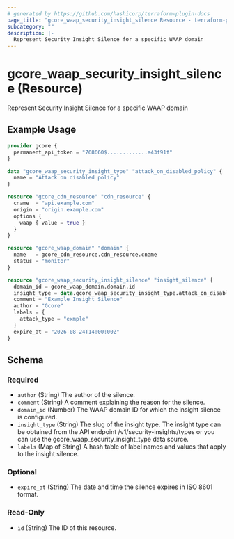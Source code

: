 ```yaml
---
# generated by https://github.com/hashicorp/terraform-plugin-docs
page_title: "gcore_waap_security_insight_silence Resource - terraform-provider-gcore"
subcategory: ""
description: |-
  Represent Security Insight Silence for a specific WAAP domain
---
```


# gcore_waap_security_insight_silence (Resource)

Represent Security Insight Silence for a specific WAAP domain

## Example Usage

```terraform
provider gcore {
  permanent_api_token = "768660$.............a43f91f"
}

data "gcore_waap_security_insight_type" "attack_on_disabled_policy" {
  name = "Attack on disabled policy"
}

resource "gcore_cdn_resource" "cdn_resource" {
  cname  = "api.example.com"
  origin = "origin.example.com"
  options {
    waap { value = true }
  }
}

resource "gcore_waap_domain" "domain" {
  name   = gcore_cdn_resource.cdn_resource.cname
  status = "monitor"
}

resource "gcore_waap_security_insight_silence" "insight_silence" {
  domain_id = gcore_waap_domain.domain.id
  insight_type = data.gcore_waap_security_insight_type.attack_on_disabled_policy.id
  comment = "Example Insight Silence"
  author = "Gcore"
  labels = {
    attack_type = "exmple"
  }
  expire_at = "2026-08-24T14:00:00Z"
}
```

<!-- schema generated by tfplugindocs -->
## Schema

### Required

- `author` (String) The author of the silence.
- `comment` (String) A comment explaining the reason for the silence.
- `domain_id` (Number) The WAAP domain ID for which the insight silence is configured.
- `insight_type` (String) The slug of the insight type. The insight type can be obtained from the API endpoint /v1/security-insights/types or you can use the gcore_waap_security_insight_type data source.
- `labels` (Map of String) A hash table of label names and values that apply to the insight silence.

### Optional

- `expire_at` (String) The date and time the silence expires in ISO 8601 format.

### Read-Only

- `id` (String) The ID of this resource.
